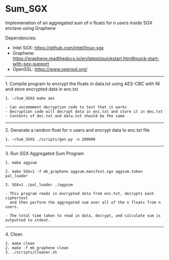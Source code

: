 # Sum_SGX
Implemenation of an aggregated sum of n floats for n users inside SGX enclave using Graphene

Dependencies:
- Intel SGX: https://github.com/intel/linux-sgx
- Graphene: https://graphene.readthedocs.io/en/latest/quickstart.html#quick-start-with-sgx-support
- OpenSSL: https://www.openssl.org/

<hr/>
1. Compile program to encrypt the floats in data.txt using AES-CBC with NI and store encrypted data in enc.txt

	1. ~/Sum_SGX$ make aes

	- Can uncommment decryption code to test that it works
	- Decryption code will decrypt data in enc.txt and store it in dec.txt
	- Contents of dec.txt and data.txt should be the same

<hr/>
2. Generate a random float for n users and encrypt data to enc.txt file

	1. ~/Sum_SGX$ ./scripts/gen.py -n 200000

<hr/>
3. Run SGX Aggregated Sum Program 

	1. make aggsum

	2. make SGX=1 -f mk_graphene aggsum.manifest.sgx aggsum.token pal_loader

	3. SGX=1 ./pal_loader ./aggsum
	
	- This program reads in encrypted data from enc.txt, decrypts each ciphertext
	  and then perform the aggregated sum over all of the n floats from n users.

	- The total time taken to read in data, decrypt, and calculate sum is outputted to stdout.

<hr/>
4. Clean

	1. make clean
	2. make -f mk_graphene clean
	3. ./scripts/cleaner.sh
